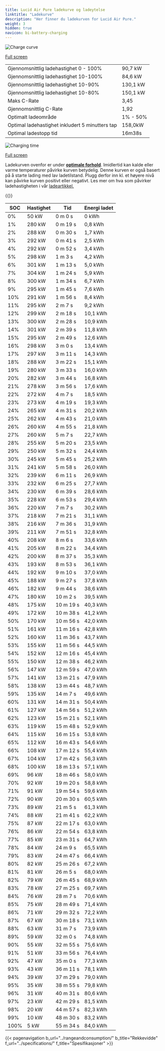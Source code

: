 ```yaml
---
title: Lucid Air Pure ladekurve og ladeytelse
linktitle: "Ladekurve"
description: "Her finner du ladekurven for Lucid Air Pure."
weight: 3
hidden: true
navicon: bi-battery-charging
---
```

<!-- markdownlint-disable MD033 -->
<img src="/images/models/lucid/air/air_pure/chargingcurve.svg" alt="Charge curve" class="img-fluid">

[Full screen](/images/models/lucid/air/air_pure/chargingcurve.svg)


<table class="table table-striped border">
<tbody>
<tr>
<td>Gjennomsnittlig ladehastighet 0 - 100%</td><td>90,7 kW</td>
</tr>
<tr>
<td>Gjennomsnittlig ladehastighet 10-100%</td><td>84,6 kW</td>
</tr>
<tr>
<td>Gjennomsnittlig ladehastighet 10-90%</td><td>130,1 kW</td>
</tr>
<tr>
<td>Gjennomsnittlig ladehastighet 10-80%</td><td>150,1 kW</td>
</tr>
<tr>
<td>Maks C-Rate</td><td>3,45</td>
</tr>
<tr>
<td>Gjennomsnittlig C-Rate</td><td>1,92</td>
</tr>
<tr>
<td>Optimalt ladeområde</td><td>1% - 50%</td>
</tr>
<tr>
<td>Optimal ladehastighet inkludert 5 minutters tap</td><td>158,0kW</td>
</tr>
<tr>
<td>Optimal ladestopp tid</td><td>16m38s</td>
</tr>
</tbody>
</table>
<img src="/images/models/lucid/air/air_pure/chargingtime.svg" alt="Charging time" class="img-fluid">

[Full screen](/images/models/lucid/air/air_pure/chargingtime.svg)


Ladekurven ovenfor er under **[optimale forhold](../../../../../technology/battery/charging/#temperatur)**. Imidlertid kan kalde eller varme temperaturer påvirke kurven betydelig. Denne kurven er også basert på å starte lading med lav ladetilstand. Plugg derfor inn kl. et høyere nivå kan påvirke kurven positivt eller negativt. Les mer om hva som påvirker ladehastigheten i vår [ladeartikkel.](../../../../../technology/battery/charging/)


{{<evkxdisplayaddarticle />}}
<table class="table table-striped border">
<thead>
<tr><th>SOC</th><th>Hastighet</th><th>Tid</th><th>Energi ladet</th></tr>
</thead>
<tbody>
<tr>
<td>0%</td><td>50 kW</td><td> 0 m 0 s </td><td>0 kWh </td>
</tr>
<tr>
<td>1%</td><td>280 kW</td><td> 0 m 19 s </td><td>0,8 kWh </td>
</tr>
<tr>
<td>2%</td><td>288 kW</td><td> 0 m 30 s </td><td>1,7 kWh </td>
</tr>
<tr>
<td>3%</td><td>292 kW</td><td> 0 m 41 s </td><td>2,5 kWh </td>
</tr>
<tr>
<td>4%</td><td>292 kW</td><td> 0 m 52 s </td><td>3,4 kWh </td>
</tr>
<tr>
<td>5%</td><td>298 kW</td><td> 1 m 3 s </td><td>4,2 kWh </td>
</tr>
<tr>
<td>6%</td><td>301 kW</td><td> 1 m 13 s </td><td>5,0 kWh </td>
</tr>
<tr>
<td>7%</td><td>304 kW</td><td> 1 m 24 s </td><td>5,9 kWh </td>
</tr>
<tr>
<td>8%</td><td>300 kW</td><td> 1 m 34 s </td><td>6,7 kWh </td>
</tr>
<tr>
<td>9%</td><td>295 kW</td><td> 1 m 45 s </td><td>7,6 kWh </td>
</tr>
<tr>
<td>10%</td><td>291 kW</td><td> 1 m 56 s </td><td>8,4 kWh </td>
</tr>
<tr>
<td>11%</td><td>295 kW</td><td> 2 m 7 s </td><td>9,2 kWh </td>
</tr>
<tr>
<td>12%</td><td>299 kW</td><td> 2 m 18 s </td><td>10,1 kWh </td>
</tr>
<tr>
<td>13%</td><td>300 kW</td><td> 2 m 28 s </td><td>10,9 kWh </td>
</tr>
<tr>
<td>14%</td><td>301 kW</td><td> 2 m 39 s </td><td>11,8 kWh </td>
</tr>
<tr>
<td>15%</td><td>295 kW</td><td> 2 m 49 s </td><td>12,6 kWh </td>
</tr>
<tr>
<td>16%</td><td>298 kW</td><td> 3 m 0 s </td><td>13,4 kWh </td>
</tr>
<tr>
<td>17%</td><td>297 kW</td><td> 3 m 11 s </td><td>14,3 kWh </td>
</tr>
<tr>
<td>18%</td><td>288 kW</td><td> 3 m 22 s </td><td>15,1 kWh </td>
</tr>
<tr>
<td>19%</td><td>280 kW</td><td> 3 m 33 s </td><td>16,0 kWh </td>
</tr>
<tr>
<td>20%</td><td>282 kW</td><td> 3 m 44 s </td><td>16,8 kWh </td>
</tr>
<tr>
<td>21%</td><td>278 kW</td><td> 3 m 56 s </td><td>17,6 kWh </td>
</tr>
<tr>
<td>22%</td><td>272 kW</td><td> 4 m 7 s </td><td>18,5 kWh </td>
</tr>
<tr>
<td>23%</td><td>273 kW</td><td> 4 m 19 s </td><td>19,3 kWh </td>
</tr>
<tr>
<td>24%</td><td>265 kW</td><td> 4 m 31 s </td><td>20,2 kWh </td>
</tr>
<tr>
<td>25%</td><td>262 kW</td><td> 4 m 43 s </td><td>21,0 kWh </td>
</tr>
<tr>
<td>26%</td><td>260 kW</td><td> 4 m 55 s </td><td>21,8 kWh </td>
</tr>
<tr>
<td>27%</td><td>260 kW</td><td> 5 m 7 s </td><td>22,7 kWh </td>
</tr>
<tr>
<td>28%</td><td>255 kW</td><td> 5 m 20 s </td><td>23,5 kWh </td>
</tr>
<tr>
<td>29%</td><td>250 kW</td><td> 5 m 32 s </td><td>24,4 kWh </td>
</tr>
<tr>
<td>30%</td><td>245 kW</td><td> 5 m 45 s </td><td>25,2 kWh </td>
</tr>
<tr>
<td>31%</td><td>241 kW</td><td> 5 m 58 s </td><td>26,0 kWh </td>
</tr>
<tr>
<td>32%</td><td>239 kW</td><td> 6 m 11 s </td><td>26,9 kWh </td>
</tr>
<tr>
<td>33%</td><td>232 kW</td><td> 6 m 25 s </td><td>27,7 kWh </td>
</tr>
<tr>
<td>34%</td><td>230 kW</td><td> 6 m 39 s </td><td>28,6 kWh </td>
</tr>
<tr>
<td>35%</td><td>228 kW</td><td> 6 m 53 s </td><td>29,4 kWh </td>
</tr>
<tr>
<td>36%</td><td>220 kW</td><td> 7 m 7 s </td><td>30,2 kWh </td>
</tr>
<tr>
<td>37%</td><td>218 kW</td><td> 7 m 21 s </td><td>31,1 kWh </td>
</tr>
<tr>
<td>38%</td><td>216 kW</td><td> 7 m 36 s </td><td>31,9 kWh </td>
</tr>
<tr>
<td>39%</td><td>211 kW</td><td> 7 m 51 s </td><td>32,8 kWh </td>
</tr>
<tr>
<td>40%</td><td>208 kW</td><td> 8 m 6 s </td><td>33,6 kWh </td>
</tr>
<tr>
<td>41%</td><td>205 kW</td><td> 8 m 22 s </td><td>34,4 kWh </td>
</tr>
<tr>
<td>42%</td><td>200 kW</td><td> 8 m 37 s </td><td>35,3 kWh </td>
</tr>
<tr>
<td>43%</td><td>193 kW</td><td> 8 m 53 s </td><td>36,1 kWh </td>
</tr>
<tr>
<td>44%</td><td>192 kW</td><td> 9 m 10 s </td><td>37,0 kWh </td>
</tr>
<tr>
<td>45%</td><td>188 kW</td><td> 9 m 27 s </td><td>37,8 kWh </td>
</tr>
<tr>
<td>46%</td><td>182 kW</td><td> 9 m 44 s </td><td>38,6 kWh </td>
</tr>
<tr>
<td>47%</td><td>180 kW</td><td> 10 m 2 s </td><td>39,5 kWh </td>
</tr>
<tr>
<td>48%</td><td>175 kW</td><td> 10 m 19 s </td><td>40,3 kWh </td>
</tr>
<tr>
<td>49%</td><td>172 kW</td><td> 10 m 38 s </td><td>41,2 kWh </td>
</tr>
<tr>
<td>50%</td><td>170 kW</td><td> 10 m 56 s </td><td>42,0 kWh </td>
</tr>
<tr>
<td>51%</td><td>161 kW</td><td> 11 m 16 s </td><td>42,8 kWh </td>
</tr>
<tr>
<td>52%</td><td>160 kW</td><td> 11 m 36 s </td><td>43,7 kWh </td>
</tr>
<tr>
<td>53%</td><td>155 kW</td><td> 11 m 56 s </td><td>44,5 kWh </td>
</tr>
<tr>
<td>54%</td><td>152 kW</td><td> 12 m 16 s </td><td>45,4 kWh </td>
</tr>
<tr>
<td>55%</td><td>150 kW</td><td> 12 m 38 s </td><td>46,2 kWh </td>
</tr>
<tr>
<td>56%</td><td>147 kW</td><td> 12 m 59 s </td><td>47,0 kWh </td>
</tr>
<tr>
<td>57%</td><td>141 kW</td><td> 13 m 21 s </td><td>47,9 kWh </td>
</tr>
<tr>
<td>58%</td><td>138 kW</td><td> 13 m 44 s </td><td>48,7 kWh </td>
</tr>
<tr>
<td>59%</td><td>135 kW</td><td> 14 m 7 s </td><td>49,6 kWh </td>
</tr>
<tr>
<td>60%</td><td>131 kW</td><td> 14 m 31 s </td><td>50,4 kWh </td>
</tr>
<tr>
<td>61%</td><td>127 kW</td><td> 14 m 56 s </td><td>51,2 kWh </td>
</tr>
<tr>
<td>62%</td><td>123 kW</td><td> 15 m 21 s </td><td>52,1 kWh </td>
</tr>
<tr>
<td>63%</td><td>119 kW</td><td> 15 m 48 s </td><td>52,9 kWh </td>
</tr>
<tr>
<td>64%</td><td>115 kW</td><td> 16 m 15 s </td><td>53,8 kWh </td>
</tr>
<tr>
<td>65%</td><td>112 kW</td><td> 16 m 43 s </td><td>54,6 kWh </td>
</tr>
<tr>
<td>66%</td><td>108 kW</td><td> 17 m 12 s </td><td>55,4 kWh </td>
</tr>
<tr>
<td>67%</td><td>104 kW</td><td> 17 m 42 s </td><td>56,3 kWh </td>
</tr>
<tr>
<td>68%</td><td>100 kW</td><td> 18 m 13 s </td><td>57,1 kWh </td>
</tr>
<tr>
<td>69%</td><td>96 kW</td><td> 18 m 46 s </td><td>58,0 kWh </td>
</tr>
<tr>
<td>70%</td><td>92 kW</td><td> 19 m 20 s </td><td>58,8 kWh </td>
</tr>
<tr>
<td>71%</td><td>91 kW</td><td> 19 m 54 s </td><td>59,6 kWh </td>
</tr>
<tr>
<td>72%</td><td>90 kW</td><td> 20 m 30 s </td><td>60,5 kWh </td>
</tr>
<tr>
<td>73%</td><td>89 kW</td><td> 21 m 5 s </td><td>61,3 kWh </td>
</tr>
<tr>
<td>74%</td><td>88 kW</td><td> 21 m 41 s </td><td>62,2 kWh </td>
</tr>
<tr>
<td>75%</td><td>87 kW</td><td> 22 m 17 s </td><td>63,0 kWh </td>
</tr>
<tr>
<td>76%</td><td>86 kW</td><td> 22 m 54 s </td><td>63,8 kWh </td>
</tr>
<tr>
<td>77%</td><td>85 kW</td><td> 23 m 31 s </td><td>64,7 kWh </td>
</tr>
<tr>
<td>78%</td><td>84 kW</td><td> 24 m 9 s </td><td>65,5 kWh </td>
</tr>
<tr>
<td>79%</td><td>83 kW</td><td> 24 m 47 s </td><td>66,4 kWh </td>
</tr>
<tr>
<td>80%</td><td>82 kW</td><td> 25 m 26 s </td><td>67,2 kWh </td>
</tr>
<tr>
<td>81%</td><td>81 kW</td><td> 26 m 5 s </td><td>68,0 kWh </td>
</tr>
<tr>
<td>82%</td><td>79 kW</td><td> 26 m 45 s </td><td>68,9 kWh </td>
</tr>
<tr>
<td>83%</td><td>78 kW</td><td> 27 m 25 s </td><td>69,7 kWh </td>
</tr>
<tr>
<td>84%</td><td>76 kW</td><td> 28 m 7 s </td><td>70,6 kWh </td>
</tr>
<tr>
<td>85%</td><td>75 kW</td><td> 28 m 49 s </td><td>71,4 kWh </td>
</tr>
<tr>
<td>86%</td><td>71 kW</td><td> 29 m 32 s </td><td>72,2 kWh </td>
</tr>
<tr>
<td>87%</td><td>67 kW</td><td> 30 m 18 s </td><td>73,1 kWh </td>
</tr>
<tr>
<td>88%</td><td>63 kW</td><td> 31 m 7 s </td><td>73,9 kWh </td>
</tr>
<tr>
<td>89%</td><td>59 kW</td><td> 32 m 0 s </td><td>74,8 kWh </td>
</tr>
<tr>
<td>90%</td><td>55 kW</td><td> 32 m 55 s </td><td>75,6 kWh </td>
</tr>
<tr>
<td>91%</td><td>51 kW</td><td> 33 m 56 s </td><td>76,4 kWh </td>
</tr>
<tr>
<td>92%</td><td>47 kW</td><td> 35 m 0 s </td><td>77,3 kWh </td>
</tr>
<tr>
<td>93%</td><td>43 kW</td><td> 36 m 11 s </td><td>78,1 kWh </td>
</tr>
<tr>
<td>94%</td><td>39 kW</td><td> 37 m 29 s </td><td>79,0 kWh </td>
</tr>
<tr>
<td>95%</td><td>35 kW</td><td> 38 m 55 s </td><td>79,8 kWh </td>
</tr>
<tr>
<td>96%</td><td>31 kW</td><td> 40 m 31 s </td><td>80,6 kWh </td>
</tr>
<tr>
<td>97%</td><td>23 kW</td><td> 42 m 29 s </td><td>81,5 kWh </td>
</tr>
<tr>
<td>98%</td><td>20 kW</td><td> 44 m 57 s </td><td>82,3 kWh </td>
</tr>
<tr>
<td>99%</td><td>10 kW</td><td> 48 m 30 s </td><td>83,2 kWh </td>
</tr>
<tr>
<td>100%</td><td>5 kW</td><td> 55 m 34 s </td><td>84,0 kWh </td>
</tr>
</tbody>
</table>


{{< pagenavigation b_url="../rangeandconsumption/" b_title="Rekkevidde" f_url="../specifications/" f_title="Spesifikasjoner" >}}
